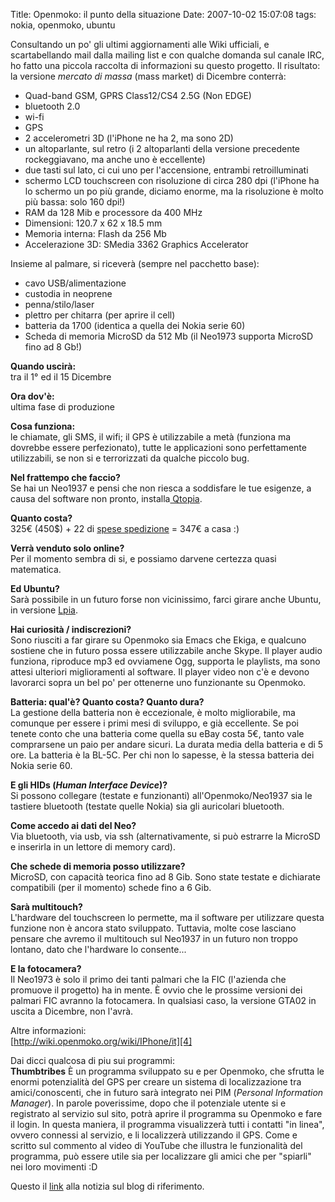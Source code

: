 Title: Openmoko: il punto della situazione
Date:  2007-10-02 15:07:08
tags: nokia, openmoko, ubuntu

Consultando un po' gli ultimi aggiornamenti alle Wiki ufficiali, e
scartabellando mail dalla mailing list e con qualche domanda sul canale IRC,
ho fatto una piccola raccolta di informazioni su questo progetto. Il
risultato: la versione _mercato di massa_ (mass market) di Dicembre conterrà:

 * Quad-band GSM, GPRS Class12/CS4 2.5G (Non EDGE)
 * bluetooth 2.0
 * wi-fi
 * GPS
 * 2 accelerometri 3D (l'iPhone ne ha 2, ma sono 2D)
 * un altoparlante, sul retro (i 2 altoparlanti della versione precedente rockeggiavano, ma anche uno è eccellente)
 * due tasti sul lato, ci cui uno per l'accensione, entrambi retroilluminati
 * schermo LCD touchscreen con risoluzione di circa 280 dpi (l'iPhone ha lo schermo un po più grande, diciamo
enorme, ma la risoluzione è molto più bassa: solo 160 dpi!)
 * RAM da 128 Mib e processore da 400 MHz
 * Dimensioni: 120.7 x 62 x 18.5 mm
 * Memoria interna: Flash da 256 Mb
 * Accelerazione 3D: SMedia 3362 Graphics Accelerator

Insieme al palmare, si riceverà (sempre nel pacchetto base):
 * cavo USB/alimentazione
 * custodia in neoprene
 * penna/stilo/laser
 * plettro per chitarra (per aprire il cell)
 * batteria da 1700 (identica a quella dei Nokia serie 60)
 * Scheda di memoria MicroSD da 512 Mb (il Neo1973 supporta MicroSD fino ad 8 Gb!)

**Quando uscirà:**  
tra il 1° ed il 15 Dicembre  

**Ora dov'è:**  
ultima fase di produzione  

**Cosa funziona:**  
le chiamate, gli SMS, il wifi; il GPS è utilizzabile a metà (funziona ma dovrebbe essere perfezionato), tutte
le applicazioni sono perfettamente utilizzabili, se non si e terrorizzati da
qualche piccolo bug.  

**Nel frattempo che faccio?**  
Se hai un Neo1937 e pensi che non riesca a soddisfare le tue esigenze, a causa del software non pronto,
installa[ Qtopia][1].  

**Quanto costa?**  
325€ (450$) + 22 di [spese spedizione][2] = 347€ a casa :)  

**Verrà venduto solo online?**  
Per il momento sembra di si, e possiamo darvene certezza quasi
matematica.  

**Ed Ubuntu?**  
Sarà possibile in un futuro forse non vicinissimo,
farci girare anche Ubuntu, in versione [Lpia][3].  

**Hai curiosità / indiscrezioni?**  
Sono riusciti a far girare su Openmoko sia Emacs che Ekiga, e
qualcuno sostiene che in futuro possa essere utilizzabile anche Skype. Il
player audio funziona, riproduce mp3 ed ovviamene Ogg, supporta le playlists,
ma sono attesi ulteriori miglioramenti al software. Il player video non c'è e
devono lavorarci sopra un bel po' per ottenerne uno funzionante su Openmoko.  

**Batteria: qual'è? Quanto costa? Quanto dura?**  
La gestione della batteria
non è eccezionale, è molto migliorabile, ma comunque per essere i primi mesi
di sviluppo, e già eccellente. Se poi tenete conto che una batteria come
quella su eBay costa 5€, tanto vale comprarsene un paio per andare sicuri. La
durata media della batteria e di 5 ore. La batteria è la BL-5C. Per chi non lo
sapesse, è la stessa batteria dei Nokia serie 60.  

**E gli HIDs (_Human Interface Device_)?**  
Si possono collegare (testate e funzionanti)
all'Openmoko/Neo1937 sia le tastiere bluetooth (testate quelle Nokia) sia gli
auricolari bluetooth.  

**Come accedo ai dati del Neo?**  
Via bluetooth, via usb, via ssh (alternativamente, si può estrarre la MicroSD e inserirla in un
lettore di memory card).  

**Che schede di memoria posso utilizzare?**  
MicroSD,
con capacità teorica fino ad 8 Gib. Sono state testate e dichiarate compatibili
(per il momento) schede fino a 6 Gib.  

**Sarà multitouch?**  
L'hardware del touchscreen lo permette, ma il software per utilizzare questa funzione non è
ancora stato sviluppato. Tuttavia, molte cose lasciano pensare che avremo il
multitouch sul Neo1937 in un futuro non troppo lontano, dato che l'hardware lo
consente...  

**E la fotocamera?**  
Il Neo1973 è solo il primo dei tanti palmari
che la FIC (l'azienda che promuove il progetto) ha in mente. È ovvio che le
prossime versioni dei palmari FIC avranno la fotocamera. In qualsiasi caso, la
versione GTA02 in uscita a Dicembre, non l'avrà.  

Altre informazioni:  
[http://wiki.openmoko.org/wiki/IPhone/it][4]  

Dai dicci qualcosa di piu sui
programmi:  
**Thumbtribes** È un programma sviluppato su e per
Openmoko, che sfrutta le enormi potenzialità del GPS per creare un sistema di
localizzazione tra amici/conoscenti, che in futuro sarà integrato nei PIM
(_Personal Information Manager_). In parole poverissime, dopo che il potenziale
utente si e registrato al servizio sul sito, potrà aprire il programma su
Openmoko e fare il login. In questa maniera, il programma visualizzerà tutti i
contatti "in linea", ovvero connessi al servizio, e li localizzerà utilizzando
il GPS. Come e scritto sul commento al video di YouTube che illustra le
funzionalità del programma, può essere utile sia per localizzare gli amici che
per "spiarli" nei loro movimenti :D


Questo il [link][5] alla notizia sul blog
di riferimento.

   [1]: http://wiki.openmoko.org/wiki/Qtopia_on_Neo_1973

   [2]: http://www.jesc.ch/openmoko

   [3]: https://wiki.ubuntu.com/MobileAndEmbedded

   [4]: http://wiki.openmoko.org/wiki/IPhone/it

   [5]: http://blogs.gnome.org/thos/2007/10/02/two-neo1973s-calling-each-other/
